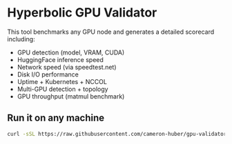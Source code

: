 # Hyperbolic GPU Validator

This tool benchmarks any GPU node and generates a detailed scorecard including:

- GPU detection (model, VRAM, CUDA)
- HuggingFace inference speed
- Network speed (via speedtest.net)
- Disk I/O performance
- Uptime + Kubernetes + NCCOL
- Multi-GPU detection + topology
- GPU throughput (matmul benchmark)

## Run it on any machine

```bash
curl -sSL https://raw.githubusercontent.com/cameron-huber/gpu-validator/main/setup_and_run.sh | bash
